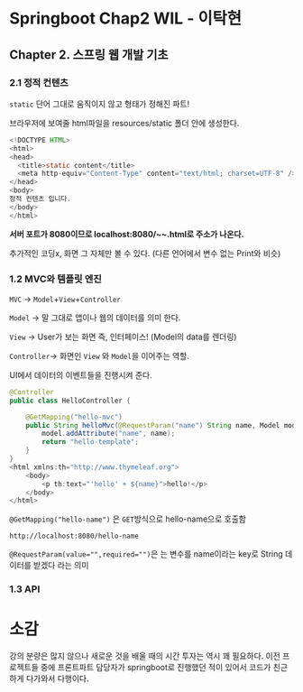 # Springboot Chap2 WIL - 이탁현

## Chapter 2. 스프링 웹 개발 기초

### 2.1 정적 컨텐츠
`static` 단어 그대로 움직이지 않고 형태가 정해진 파트!

브라우저에 보여줄 html파일을 resources/static 폴더 안에 생성한다.

```java
<!DOCTYPE HTML>
<html>
<head>
  <title>static content</title>
  <meta http-equiv="Content-Type" content="text/html; charset=UTF-8" />
</head>
<body>
정적 컨텐츠 입니다.
</body>
</html>
```

**서버 포트가 8080이므로 localhost:8080/~~.html로 주소가 나온다.**

추가적인 코딩x, 화면 그 자체만 볼 수 있다. (다른 언어에서 변수 없는 Print와 비슷)

### 1.2 MVC와 템플릿 엔진

`MVC` → `Model`+`View`+`Controller`

`Model` -> 말 그대로 앱이나 웹의 데이터를 의미 한다.

`View` -> User가 보는 화면 즉, 인터페이스! (Model의 data를 렌더링)

`Controller`-> 화면인 `View` 와 `Model`을 이어주는 역할. 

UI에서 데이터의 이벤트들을 진행시켜 준다.

```java
@Controller
public class HelloController {

	@GetMapping("hello-mvc")
	public String helloMvc(@RequestParam("name") String name, Model model) {
		model.addAttribute("name", name);
		return "hello-template";
	}
}
<html xmlns:th="http://www.thymeleaf.org">
	<body>
		<p th:text="'hello' + ${name}">hello!</p>
	</body>
</html>
```

`@GetMapping("hello-name")` 은 `GET`방식으로 hello-name으로 호출함

`http://localhost:8080/hello-name`

`@RequestParam(value="",required="")`은 는 변수를 name이라는 key로 String 데이터를 받겠다 라는 의미

### 1.3 API



    


# 소감
강의 분량은 많지 않으나 새로운 것을 배울 때의 시간 투자는 역시 꽤 필요하다.
이전 프로젝트들 중에 프론트파트 담당자가 springboot로 진행했던 적이 있어서 코드가 친근하게 다가와서 다행이다.
